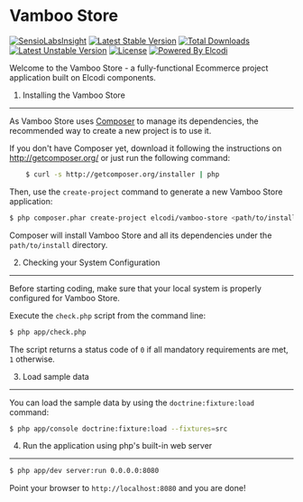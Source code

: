 Vamboo Store
============

[![SensioLabsInsight](https://insight.sensiolabs.com/projects/1940740e-9fe0-498e-8962-024b173a29c0/mini.png)](https://insight.sensiolabs.com/projects/1940740e-9fe0-498e-8962-024b173a29c0)
[![Latest Stable Version](https://poser.pugx.org/elcodi/vamboo-store/v/stable.png)](https://packagist.org/packages/elcodi/vamboo-store)
[![Total Downloads](https://poser.pugx.org/elcodi/vamboo-store/downloads.png)](https://packagist.org/packages/elcodi/vamboo-store)
[![Latest Unstable Version](https://poser.pugx.org/elcodi/vamboo-store/v/unstable.png)](https://packagist.org/packages/elcodi/vamboo-store)
[![License](https://poser.pugx.org/elcodi/elcodi/license.png)](https://packagist.org/packages/elcodi/elcodi)
[![Powered By Elcodi](http://elcodi.io/static/elcodi.badge.png)](http://github.com/elcodi)

Welcome to the Vamboo Store - a fully-functional Ecommerce project
application built on Elcodi components.

1) Installing the Vamboo Store
----------------------------------

As Vamboo Store uses [Composer][2] to manage its dependencies, the recommended
way to create a new project is to use it.

If you don't have Composer yet, download it following the instructions on
http://getcomposer.org/ or just run the following command:

```bash
    $ curl -s http://getcomposer.org/installer | php
```

Then, use the `create-project` command to generate a new Vamboo Store
application:

```bash
$ php composer.phar create-project elcodi/vamboo-store <path/to/install> dev-master
```

Composer will install Vamboo Store and all its dependencies under the
`path/to/install` directory.

2) Checking your System Configuration
-------------------------------------

Before starting coding, make sure that your local system is properly
configured for Vamboo Store.

Execute the `check.php` script from the command line:

```bash
$ php app/check.php
```    

The script returns a status code of `0` if all mandatory requirements are met,
`1` otherwise.

3) Load sample data
-------------------

You can load the sample data by using the ``doctrine:fixture:load`` command:

```bash
$ php app/console doctrine:fixture:load --fixtures=src
```

4) Run the application using php's built-in web server
------------------------------------------------------

```bash
$ php app/dev server:run 0.0.0.0:8080
```

Point your browser to ``http://localhost:8080`` and you are done!

[1]:  http://symfony.com/doc/2.4/book/installation.html
[2]:  http://getcomposer.org/
